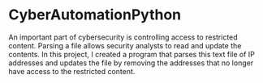 # CyberAutomationPython
An important part of cybersecurity is controlling access to restricted content. Parsing a file allows security analysts to read and update the contents. In this project, 
I created a program that parses this text file of IP addresses and updates the file by removing the addresses that no longer have access to the restricted content.
